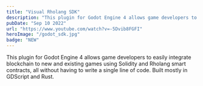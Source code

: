 ```yaml
---
title: "Visual Rholang SDK"
description: "This plugin for Godot Engine 4 allows game developers to easily integrate blockchain to new and existing games using Solidity and Rholang smart contracts, all without having to write a single line of code. Built mostly in GDScript and Rust."
pubDate: "Sep 10 2022"
url: "https://www.youtube.com/watch?v=-5Dvib8FGFI"
heroImage: "/godot_sdk.jpg"
badge: "NEW"
---
```


This plugin for Godot Engine 4 allows game developers to easily integrate blockchain to new and existing games using Solidity and Rholang smart contracts, all without having to write a single line of code. Built mostly in GDScript and Rust.
